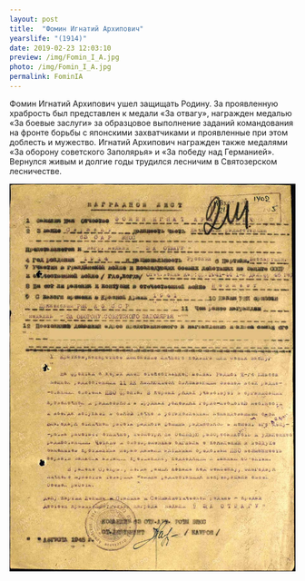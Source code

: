 ```yaml
---
layout: post
title:  "Фомин Игнатий Архипович"
yearslife: "(1914)"
date: 2019-02-23 12:03:10
preview: /img/Fomin_I_A.jpg
photo: /img/Fomin_I_A.jpg
permalink: FominIA
---
```


Фомин Игнатий Архипович ушел защищать Родину. За проявленную храбрость был представлен к медали «За отвагу», награжден медалью «За боевые заслуги» за образцовое выполнение заданий командования на фронте борьбы с японскими захватчиками и проявленные при этом доблесть и мужество. Игнатий Архипович награжден также медалями «За оборону советского Заполярья» и «За победу над Германией». Вернулся живым и долгие годы трудился лесничим в Святозерском лесничестве.

[<img src="/img/Fomin_I_A_nagr_list1.jpg#thumbnail" alt="Наградной лист" title="Наградной лист">](/img/Fomin_I_A_nagr_list1.jpg)